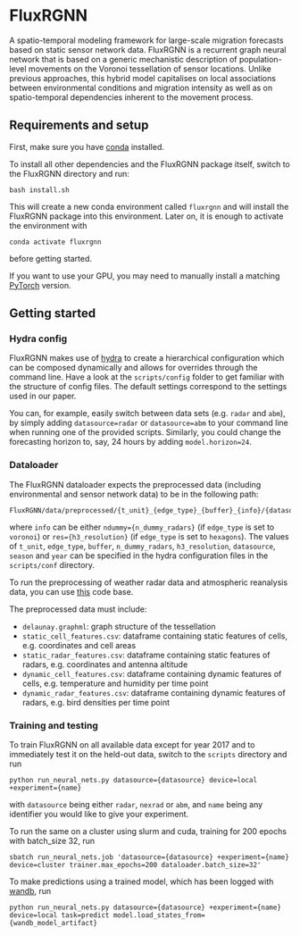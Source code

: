 # FluxRGNN
A spatio-temporal modeling framework for large-scale migration forecasts based on 
static sensor network data.
FluxRGNN is a recurrent graph neural network that is based on a generic
mechanistic description of population-level movements on the Voronoi tessellation of sensor locations. 
Unlike previous approaches, this hybrid model capitalises on local associations between environmental conditions and migration 
intensity as well as on spatio-temporal dependencies inherent to the movement process. 


## Requirements and setup
First, make sure you have [conda](https://docs.conda.io/en/latest/) installed.

To install all other dependencies and the FluxRGNN package itself, switch to the FluxRGNN directory and run:
```
bash install.sh
```
This will create a new conda environment called `fluxrgnn` and will install the FluxRGNN package into this environment.
Later on, it is enough to activate the environment with
```
conda activate fluxrgnn
```
before getting started.

If you want to use your GPU, you may need to manually install a matching 
[PyTorch](https://pytorch.org/) version.


## Getting started

### Hydra config
FluxRGNN makes use of [hydra](https://hydra.cc/) to create a hierarchical configuration which can be composed 
dynamically and allows for overrides through the command line. Have a look at the `scripts/config` folder to 
get familiar with the structure of config files. The default settings correspond to the settings used in our 
paper.

You can, for example, easily switch between data sets (e.g. `radar` and `abm`), by simply adding `datasource=radar` or
`datasource=abm` to your command line when running one of the provided scripts. Similarly, you could change 
the forecasting horizon to, say, 24 hours by adding `model.horizon=24`.

### Dataloader
The FluxRGNN dataloader expects the preprocessed data (including environmental and sensor network data) 
to be in the following path:
``` 
FluxRGNN/data/preprocessed/{t_unit}_{edge_type}_{buffer}_{info}/{datasource}/{season}/{year}
```
where `info` can be either `ndummy={n_dummy_radars}` (if `edge_type` is set to `voronoi`) or `res={h3_resolution}` 
(if `edge_type` is set to `hexagons`).
The values of `t_unit`, `edge_type`, `buffer`, `n_dummy_radars`, `h3_resolution`, `datasource`, `season` and `year` 
can be specified in the hydra configuration files in the `scripts/conf` directory.

To run the preprocessing of weather radar data and atmospheric reanalysis data, 
you can use [this](https://github.com/FionaLippert/birdMigration) code base.

The preprocessed data must include:
- `delaunay.graphml`: graph structure of the tessellation
- `static_cell_features.csv`: dataframe containing static features of cells, e.g. coordinates and cell areas
- `static_radar_features.csv`: dataframe containing static features of radars, e.g. coordinates and antenna altitude
- `dynamic_cell_features.csv`: dataframe containing dynamic features of cells, e.g. temperature and humidity per time point
- `dynamic_radar_features.csv`: dataframe containing dynamic features of radars, e.g. bird densities per time point

### Training and testing

To train FluxRGNN on all available data except for year 2017 and to immediately test it on the held-out data, 
switch to the `scripts` directory and run
```
python run_neural_nets.py datasource={datasource} device=local +experiment={name}
```
with `datasource` being either `radar`, `nexrad` or `abm`, and `name` being any identifier you would like to give 
your experiment.

To run the same on a cluster using slurm and cuda, training for 200 epochs with batch_size 32, run
```
sbatch run_neural_nets.job 'datasource={datasource} +experiment={name} device=cluster trainer.max_epochs=200 dataloader.batch_size=32'
```

To make predictions using a trained model, which has been logged with [wandb](https://wandb.ai), run
```
python run_neural_nets.py datasource={datasource} +experiment={name} device=local task=predict model.load_states_from={wandb_model_artifact}
```